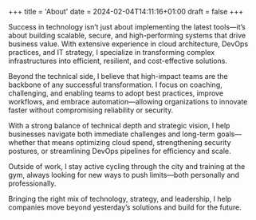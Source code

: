 +++
title = 'About'
date = 2024-02-04T14:11:16+01:00
draft = false
+++


Success in technology isn’t just about implementing the latest tools—it’s about building scalable, secure, and high-performing systems that drive business value. With extensive experience in cloud architecture, DevOps practices, and IT strategy, I specialize in transforming complex infrastructures into efficient, resilient, and cost-effective solutions.

Beyond the technical side, I believe that high-impact teams are the backbone of any successful transformation. I focus on coaching, challenging, and enabling teams to adopt best practices, improve workflows, and embrace automation—allowing organizations to innovate faster without compromising reliability or security.

With a strong balance of technical depth and strategic vision, I help businesses navigate both immediate challenges and long-term goals—whether that means optimizing cloud spend, strengthening security postures, or streamlining DevOps pipelines for efficiency and scale.

Outside of work, I stay active cycling through the city and training at the gym, always looking for new ways to push limits—both personally and professionally.

Bringing the right mix of technology, strategy, and leadership, I help companies move beyond yesterday’s solutions and build for the future.
